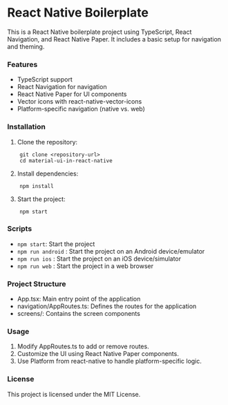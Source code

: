 ﻿# React Native Boilerplate
This is a React Native boilerplate project using TypeScript, React Navigation, and React Native Paper. It includes a basic setup for navigation and theming.  

### Features
- TypeScript support
- React Navigation for navigation
- React Native Paper for UI components
- Vector icons with react-native-vector-icons
- Platform-specific navigation (native vs. web)

### Installation
1. Clone the repository:  
```shell
    git clone <repository-url>
    cd material-ui-in-react-native
```
2. Install dependencies:  
```shell
    npm install
```
3. Start the project:  
```shell
    npm start
```

### Scripts
- `npm start`: Start the project
- `npm run android` : Start the project on an Android device/emulator
- `npm run ios` : Start the project on an iOS device/simulator
- `npm run web` : Start the project in a web browser

### Project Structure
- App.tsx: Main entry point of the application
- navigation/AppRoutes.ts: Defines the routes for the application
- screens/: Contains the screen components

### Usage
1. Modify AppRoutes.ts to add or remove routes.
2. Customize the UI using React Native Paper components.
3. Use Platform from react-native to handle platform-specific logic.

### License
This project is licensed under the MIT License.